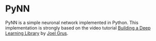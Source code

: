 # PyNN

PyNN is a simple neuronal network implemented in Python. This implementation is strongly based on the video tutorial [Building a Deep Learning Library](http://joelgrus.com/2017/12/04/livecoding-madness-building-a-deep-learning-library/) by [Joel Grus](http://joelgrus.com/).